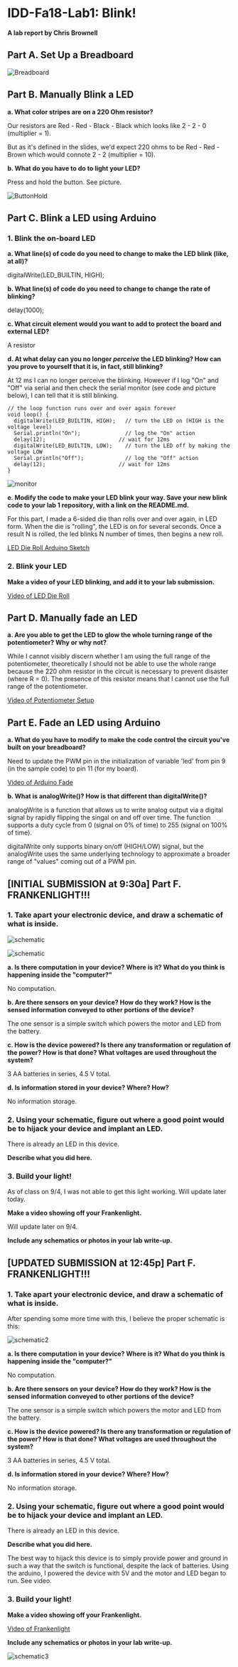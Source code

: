 # IDD-Fa18-Lab1: Blink!

**A lab report by Chris Brownell**

## Part A. Set Up a Breadboard

![Breadboard](https://github.com/chrisbrownell/IDD-Fa18-Lab1-ckb77/blob/master/BreadboardSetup.JPG)


## Part B. Manually Blink a LED

**a. What color stripes are on a 220 Ohm resistor?**

Our resistors are Red - Red - Black - Black which looks like 2 - 2 - 0 (multiplier = 1). 

But as it's defined in the slides, we'd expect 220 ohms to be Red - Red - Brown which would connote 2 - 2 (multiplier = 10).
 
**b. What do you have to do to light your LED?**

Press and hold the button. See picture.

![ButtonHold](https://github.com/chrisbrownell/IDD-Fa18-Lab1-ckb77/blob/master/ButtonHold.JPG)

## Part C. Blink a LED using Arduino

### 1. Blink the on-board LED

**a. What line(s) of code do you need to change to make the LED blink (like, at all)?**

digitalWrite(LED_BUILTIN, HIGH);

**b. What line(s) of code do you need to change to change the rate of blinking?**

delay(1000);  

**c. What circuit element would you want to add to protect the board and external LED?**

A resistor
 
**d. At what delay can you no longer *perceive* the LED blinking? How can you prove to yourself that it is, in fact, still blinking?**

At 12 ms I can no longer perceive the blinking. However if I log "On" and "Off" via serial and then check the serial monitor (see code and picture below), I can tell that it is still blinking.

```
// the loop function runs over and over again forever
void loop() {
  digitalWrite(LED_BUILTIN, HIGH);   // turn the LED on (HIGH is the voltage level)
  Serial.println("On");              // log the "On" action
  delay(12);                       // wait for 12ms
  digitalWrite(LED_BUILTIN, LOW);    // turn the LED off by making the voltage LOW
  Serial.println("Off");             // log the "Off" action
  delay(12);                       // wait for 12ms
}
```

![monitor](https://github.com/chrisbrownell/IDD-Fa18-Lab1-ckb77/blob/master/Screen%20Shot%202018-08-31%20at%202.21.08%20PM.png)

**e. Modify the code to make your LED blink your way. Save your new blink code to your lab 1 repository, with a link on the README.md.**

For this part, I made a 6-sided die than rolls over and over again, in LED form. When the die is "rolling", the LED is on 
for several seconds. Once a result N is rolled, the led blinks N number of times, then begins a new roll. 

[LED Die Roll Arduino Sketch](https://github.com/chrisbrownell/IDD-Fa18-Lab1-ckb77/Lab1-Blink-Dice-External.ino)
    


### 2. Blink your LED

**Make a video of your LED blinking, and add it to your lab submission.**

[Video of LED Die Roll](https://drive.google.com/file/d/1ob3-plXBwA4QpNZY6DX04zCmPTjPvqUF/view?usp=sharing)


## Part D. Manually fade an LED

**a. Are you able to get the LED to glow the whole turning range of the potentiometer? Why or why not?**

While I cannot visibly discern whether I am using the full range of the potentiometer, theoretically I should not be 
able to use the whole range because the 220 ohm resistor in the circuit is necessary to prevent disaster (where R = 0). 
The presence of this resistor means that I cannot use the full range of the potentiometer.

[Video of Potentiometer Setup](https://drive.google.com/file/d/1hDM7mewvKbYr2JTutsssGC4XCfeKRev8/view?usp=sharing)

## Part E. Fade an LED using Arduino

**a. What do you have to modify to make the code control the circuit you've built on your breadboard?**

Need to update the PWM pin in the initialization of variable 'led' from pin 9 (in the sample code) to pin 11 (for my board). 

[Video of Arduino Fade](https://drive.google.com/file/d/1Zek9LX1zMchV1ZmMnk8DGn4SOnAFupx3/view?usp=sharing)

**b. What is analogWrite()? How is that different than digitalWrite()?**

analogWrite is a function that allows us to write analog output via a digital signal by rapidly flipping the singal 
on and off over time. The function supports a duty cycle from 0 (signal on 0% of time) to 255 (signal on 100% of time). 
 
digitalWrite only supports binary on/off (HIGH/LOW) signal, but the analogWrite uses the same underlying technology
to approximate a broader range of "values" coming out of a PWM pin.

## \[INITIAL SUBMISSION at 9:30a\] Part F. FRANKENLIGHT!!!

### 1. Take apart your electronic device, and draw a schematic of what is inside. 

![schematic](https://github.com/chrisbrownell/IDD-Fa18-Lab1-ckb77/blob/master/IMG_1362.JPG)

![schematic](https://github.com/chrisbrownell/IDD-Fa18-Lab1-ckb77/blob/master/IMG_1361.JPG)

**a. Is there computation in your device? Where is it? What do you think is happening inside the "computer?"**

No computation.

**b. Are there sensors on your device? How do they work? How is the sensed information conveyed to other portions of the device?**

The one sensor is a simple switch which powers the motor and LED from the battery.

**c. How is the device powered? Is there any transformation or regulation of the power? How is that done? What voltages are used throughout the system?**

3 AA batteries in series, 4.5 V total.

**d. Is information stored in your device? Where? How?**

No information storage.

### 2. Using your schematic, figure out where a good point would be to hijack your device and implant an LED.

There is already an LED in this device.

**Describe what you did here.**

### 3. Build your light!

As of class on 9/4, I was not able to get this light working. Will update later today.

**Make a video showing off your Frankenlight.**

Will update later on 9/4.

**Include any schematics or photos in your lab write-up.**

## \[UPDATED SUBMISSION at 12:45p\] Part F. FRANKENLIGHT!!!

### 1. Take apart your electronic device, and draw a schematic of what is inside. 

After spending some more time with this, I believe the proper schematic is this:

![schematic2](https://github.com/chrisbrownell/IDD-Fa18-Lab1-ckb77/blob/master/IMG_1364.jpg)

**a. Is there computation in your device? Where is it? What do you think is happening inside the "computer?"**

No computation.

**b. Are there sensors on your device? How do they work? How is the sensed information conveyed to other portions of the device?**

The one sensor is a simple switch which powers the motor and LED from the battery.

**c. How is the device powered? Is there any transformation or regulation of the power? How is that done? What voltages are used throughout the system?**

3 AA batteries in series, 4.5 V total.

**d. Is information stored in your device? Where? How?**

No information storage.

### 2. Using your schematic, figure out where a good point would be to hijack your device and implant an LED.

There is already an LED in this device. 

**Describe what you did here.**

The best way to hijack this device is to simply provide power and ground in such
a way that the switch is functional, despite the lack of batteries. Using the arduino, I powered the device with 5V and
the motor and LED began to run. See video.

### 3. Build your light!

**Make a video showing off your Frankenlight.**

[Video of Frankenlight](https://drive.google.com/file/d/1PL77QEYzMlmep3kXpjjW1qfrZHtQ6oj9/view?usp=sharing)

**Include any schematics or photos in your lab write-up.**

![schematic3](https://github.com/chrisbrownell/IDD-Fa18-Lab1-ckb77/blob/master/IMG_1367.jpg)

